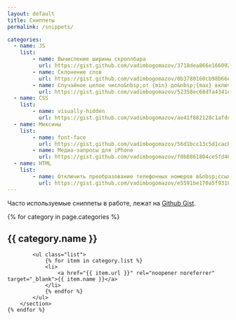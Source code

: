 ```yaml
---
layout: default
title: Сниппеты
permalink: /snippets/

categories:
  - name: JS
    list:
        - name: Вычисление ширины скроллбара
          url: https://gist.github.com/vadimbogomazov/3718dea866e166092c5b6eb406f25baa
        - name: Cклонение слов
          url: https://gist.github.com/vadimbogomazov/0b3780160cb98b66e6187e5829f9636d
        - name: Случайное целое число&nbsp;от {min} до&nbsp;{max} включительно
          url: https://gist.github.com/vadimbogomazov/52358ec68dfa4341e3fb9d8cccad700b
  - name: CSS
    list:
        - name: visually-hidden
          url: https://gist.github.com/vadimbogomazov/ae41f882128c1afdd34c06d5bf6cacef
  - name: Миксины
    list:
        - name: font-face
          url: https://gist.github.com/vadimbogomazov/56d1bcc13c5d1cacbf1dfd88d8bf2a4b
        - name: Медиа-запросы для iPhone
          url: https://gist.github.com/vadimbogomazov/f0b8861804ce5fd4673310fec8f81a6a
  - name: HTML
    list:
        - name: Отключить преобразование телефонных номеров в&nbsp;ссылки в&nbsp;мобильных браузерах
          url: https://gist.github.com/vadimbogomazov/e5591be170a5f9318a672087f6363549
---
```


<p class="mt-0">Часто используемые сниппеты в&nbsp;работе, лежат на&nbsp;<a href="https://gist.github.com/vadimbogomazov" rel="noopener noreferrer" target="_blank">Github Gist</a>.</p>

<div>
    {% for category in page.categories %}
        <section class="site-section">
            <h2>{{ category.name }}</h2>

            <ul class="list">
                {% for item in category.list %}
                <li>
                    <a href="{{ item.url }}" rel="noopener noreferrer" target="_blank">{{ item.name }}</a>
                </li>
                {% endfor %}
            </ul>
        </section>
    {% endfor %}
</div>
